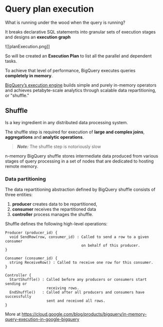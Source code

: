 # Query plan execution
What is running under the wood when the query is running?

It breaks declarative SQL statements into granular sets of execution stages and designs an **execution graph**

![[planExecution.png]]

So will be created an **Execution Plan** to list all the parallel and dependent tasks.

To achieve that level of performance, BigQuery executes queries **completely in memory**.

[BigQuery’s execution engine](https://cloud.google.com/blog/big-data/2016/01/bigquery-under-the-hood) builds simple and purely in-memory operators and achieves petabyte-scale analytics through scalable data repartitioning, or "shuffle."

## Shuffle
Is a key ingredient in any distributed data processing system.

The shuffle step is required for execution of **large and complex joins**, **aggregations** and **analytic operations**.

> ***Note:*** The shuffle step is notoriously slow

n-memory BigQuery shuffle stores intermediate data produced from various stages of query processing in a set of nodes that are dedicated to hosting remote memory.

### Data partitioning
The data repartitioning abstraction defined by BigQuery shuffle consists of three entities: 
1. **producer** creates data to be repartitioned, 
2. **consumer** receives the repartitioned data
3. **controller** process manages the shuffle. 

Shuffle defines the following high-level operations:

```
Producer (producer_id) {  
  void SendRow(row, consumer_id) : Called to send a row to a given consumer  
                                   on behalf of this producer.
}

Consumer (consumer_id) {  
  string ReceiveRow() : Called to receive one row for this consumer.
}

Controller {  
  StartShuffle() : Called before any producers or consumers start sending or 
                   receiving rows.   
  EndShuffle()   : Called after all producers and consumers have successfully                   
                   sent and received all rows. 
}

```

More at https://cloud.google.com/blog/products/bigquery/in-memory-query-execution-in-google-bigquery
